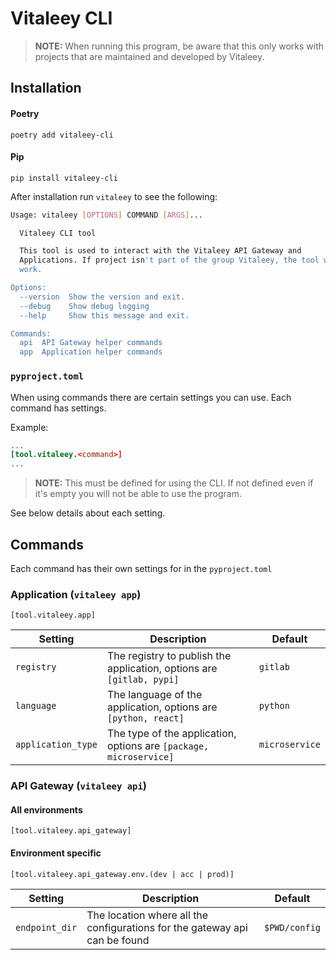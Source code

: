 # Vitaleey CLI

> **NOTE:**
> When running this program, be aware that this only works with projects that are maintained and developed by Vitaleey.

## Installation

#### Poetry
```shell
poetry add vitaleey-cli
```

#### Pip
```shell
pip install vitaleey-cli
```

After installation run `vitaleey` to see the following:

```bash
Usage: vitaleey [OPTIONS] COMMAND [ARGS]...

  Vitaleey CLI tool

  This tool is used to interact with the Vitaleey API Gateway and
  Applications. If project isn't part of the group Vitaleey, the tool will not
  work.

Options:
  --version  Show the version and exit.
  --debug    Show debug logging
  --help     Show this message and exit.

Commands:
  api  API Gateway helper commands
  app  Application helper commands
```

### `pyproject.toml`

When using commands there are certain settings you can use. Each command has settings.

Example:
```toml
...
[tool.vitaleey.<command>]
...
```

> **NOTE:**
> This must be defined for using the CLI. If not defined even if it's empty you will not be able to use the program.

See below details about each setting.

## Commands

Each command has their own settings for in the `pyproject.toml`

### Application (`vitaleey app`)

`[tool.vitaleey.app]`

| Setting | Description | Default |
| ------ | ------ | ------ |
|`registry`|The registry to publish the application, options are `[gitlab, pypi]`|`gitlab`|
|`language`|The language of the application, options are `[python, react]`|`python`|
|`application_type`|The type of the application, options are `[package, microservice]`|`microservice`|

### API Gateway (`vitaleey api`)

#### All environments
`[tool.vitaleey.api_gateway]`

#### Environment specific
`[tool.vitaleey.api_gateway.env.(dev | acc | prod)]`

| Setting | Description | Default |
| ------ | ------ | ------ |
|`endpoint_dir`|The location where all the configurations for the gateway api can be found|`$PWD/config`|
